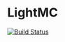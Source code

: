 # LightMC

[![Build Status](https://github.com/tayT0T/LightMC.jl/actions/workflows/CI.yml/badge.svg?branch=main)](https://github.com/tayT0T/LightMC.jl/actions/workflows/CI.yml?query=branch%3Amain)
